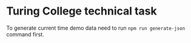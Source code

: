 # Turing College technical task


To generate current time demo data need to run `npm run generate-json` command first.
